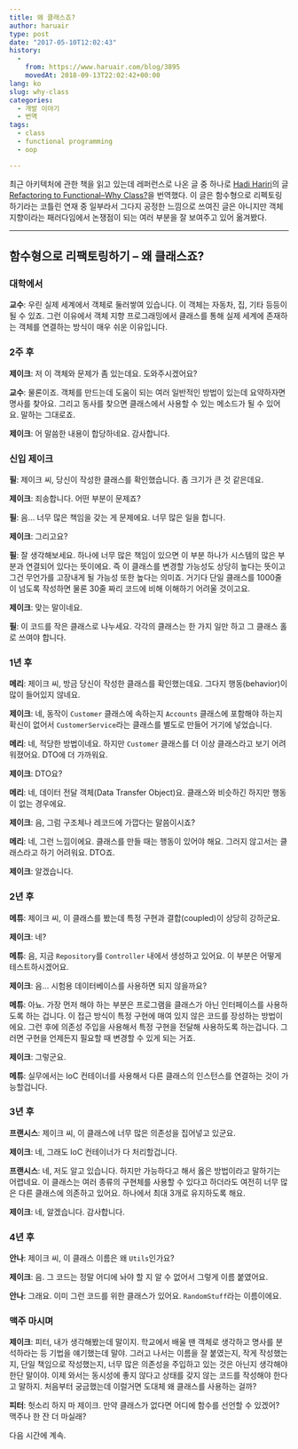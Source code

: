 ```yaml
---
title: 왜 클래스죠?
author: haruair
type: post
date: "2017-05-10T12:02:43"
history:
  - 
    from: https://www.haruair.com/blog/3895
    movedAt: 2018-09-13T22:02:42+00:00
lang: ko
slug: why-class
categories:
  - 개발 이야기
  - 번역
tags:
  - class
  - functional programming
  - oop

---
```

최근 아키텍처에 관한 책을 읽고 있는데 레퍼런스로 나온 글 중 하나로 [Hadi Hariri][1]의 글 [Refactoring to Functional–Why Class?][2]을 번역했다. 이 글은 함수형으로 리펙토링하기라는 코틀린 연재 중 일부라서 그다지 공정한 느낌으로 쓰여진 글은 아니지만 객체지향이라는 패러다임에서 논쟁점이 되는 여러 부분을 잘 보여주고 있어 옮겨봤다.

* * *

## 함수형으로 리팩토링하기 &#8211; 왜 클래스죠?

### 대학에서

**교수**: 우린 실제 세계에서 객체로 둘러쌓여 있습니다. 이 객체는 자동차, 집, 기타 등등이 될 수 있죠. 그런 이유에서 객체 지향 프로그래밍에서 클래스를 통해 실제 세계에 존재하는 객체를 연결하는 방식이 매우 쉬운 이유입니다.

### 2주 후

**제이크**: 저 이 객체와 문제가 좀 있는데요. 도와주시겠어요?
  
**교수**: 물론이죠. 객체를 만드는데 도움이 되는 여러 일반적인 방법이 있는데 요약하자면 명사를 찾아요. 그리고 동사를 찾으면 클래스에서 사용할 수 있는 메소드가 될 수 있어요. 말하는 그대로죠.
  
**제이크**: 어 말씀한 내용이 합당하네요. 감사합니다.

### 신입 제이크

**필**: 제이크 씨, 당신이 작성한 클래스를 확인했습니다. 좀 크기가 큰 것 같은데요.
  
**제이크**: 죄송합니다. 어떤 부분이 문제죠?
  
**필**: 음&#8230; 너무 많은 책임을 갖는 게 문제에요. 너무 많은 일을 합니다.
  
**제이크**: 그리고요?
  
**필**: 잘 생각해보세요. 하나에 너무 많은 책임이 있으면 이 부분 하나가 시스템의 많은 부분과 연결되어 있다는 뜻이에요. 즉 이 클래스를 변경할 가능성도 상당히 높다는 뜻이고 그건 무언가를 고장내게 될 가능성 또한 높다는 의미죠. 거기다 단일 클래스를 1000줄이 넘도록 작성하면 물론 30줄 짜리 코드에 비해 이해하기 어려울 것이고요.
  
**제이크**: 맞는 말이네요.
  
**필**: 이 코드를 작은 클래스로 나누세요. 각각의 클래스는 한 가지 일만 하고 그 클래스 홀로 쓰여야 합니다.

### 1년 후

**메리**: 제이크 씨, 방금 당신이 작성한 클래스를 확인했는데요. 그다지 행동(behavior)이 많이 들어있지 않네요.
  
**제이크**: 네, 동작이 `Customer` 클래스에 속하는지 `Accounts` 클래스에 포함해야 하는지 확신이 없어서 `CustomerService`라는 클래스를 별도로 만들어 거기에 넣었습니다.
  
**메리**: 네, 적당한 방법이네요. 하지만 `Customer` 클래스를 더 이상 클래스라고 보기 어려워졌어요. DTO에 더 가까워요.
  
**제이크**: DTO요?
  
**메리**: 네, 데이터 전달 객체(Data Transfer Object)요. 클래스와 비슷하긴 하지만 행동이 없는 경우에요.
  
**제이크**: 음, 그럼 구조체나 레코드에 가깝다는 말씀이시죠?
  
**메리**: 네, 그런 느낌이에요. 클래스를 만들 때는 행동이 있어야 해요. 그러지 않고서는 클래스라고 하기 어려워요. DTO죠.
  
**제이크**: 알겠습니다.

### 2년 후

**메튜**: 제이크 씨, 이 클래스를 봤는데 특정 구현과 결합(coupled)이 상당히 강하군요.
  
**제이크**: 네?
  
**메튜**: 음, 지금 `Repository`를 `Controller` 내에서 생성하고 있어요. 이 부분은 어떻게 테스트하시겠어요.
  
**제이크**: 음&#8230; 시험용 데이터베이스를 사용하면 되지 않을까요?
  
**메튜**: 아뇨. 가장 먼저 해야 하는 부분은 프로그램을 클래스가 아닌 인터페이스를 사용하도록 하는 겁니다. 이 접근 방식이 특정 구현에 매여 있지 않은 코드를 장성하는 방법이에요. 그런 후에 의존성 주입을 사용해서 특정 구현을 전달해 사용하도록 하는겁니다. 그러면 구현을 언제든지 필요할 때 변경할 수 있게 되는 거죠.
  
**제이크**: 그렇군요.
  
**메튜**: 실무에서는 IoC 컨테이너를 사용해서 다른 클래스의 인스턴스를 연결하는 것이 가능할겁니다.

### 3년 후

**프랜시스**: 제이크 씨, 이 클래스에 너무 많은 의존성을 집어넣고 있군요.
  
**제이크**: 네, 그래도 IoC 컨테이너가 다 처리할겁니다.
  
**프랜시스**: 네, 저도 알고 있습니다. 하지만 가능하다고 해서 옳은 방법이라고 말하기는 어렵네요. 이 클래스는 여러 종류의 구현체를 사용할 수 있다고 하더라도 여전히 너무 많은 다른 클래스에 의존하고 있어요. 하나에서 최대 3개로 유지하도록 해요.
  
**제이크**: 네, 알겠습니다. 감사합니다.

### 4년 후

**안나**: 제이크 씨, 이 클래스 이름은 왜 `Utils`인가요?
  
**제이크**: 음. 그 코드는 정말 어디에 놔야 할 지 알 수 없어서 그렇게 이름 붙였어요.
  
**안나**: 그래요. 이미 그런 코드를 위한 클래스가 있어요. `RandomStuff`라는 이름이에요.

### 맥주 마시며

**제이크**: 피터, 내가 생각해봤는데 말이지. 학교에서 배울 땐 객체로 생각하고 명사를 분석하라는 등 기법을 얘기했는데 말야. 그러고 나서는 이름을 잘 붙였는지, 작게 작성했는지, 단일 책임으로 작성했는지, 너무 많은 의존성을 주입하고 있는 것은 아닌지 생각해야 한단 말이야. 이제 와서는 동시성에 좋지 않다고 상태를 갖지 않는 코드를 작성해야 한다고 말하지. 처음부터 궁금했는데 이럴거면 도대체 왜 클래스를 사용하는 걸까?
  
**피터**: 헛소리 하지 마 제이크. 만약 클래스가 없다면 어디에 함수를 선언할 수 있겠어? 맥주나 한 잔 더 마실래?

다음 시간에 계속.

 [1]: https://twitter.com/hhariri
 [2]: http://hadihariri.com/2013/11/24/refactoring-to-functionalwhy-class/